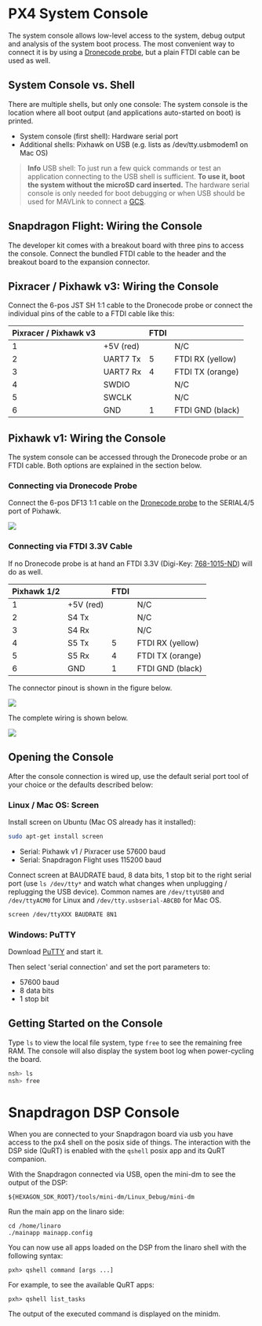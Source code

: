 # PX4 System Console

The system console allows low-level access to the system, debug output and analysis of the system boot process. The most convenient way to connect it is by using a [Dronecode probe](http://nicadrone.com/index.php?id_product=65&controller=product), but a plain FTDI cable can be used as well.

## System Console vs. Shell

There are multiple shells, but only one console: The system console is the location where all boot output (and applications auto-started on boot) is printed.

  * System console (first shell): Hardware serial port
  * Additional shells: Pixhawk on USB (e.g. lists as /dev/tty.usbmodem1 on Mac OS)

> **Info** USB shell: To just run a few quick commands or test an application connecting to the USB shell is sufficient. **To use it, boot the system without the microSD card inserted.** The hardware serial console is only needed for boot debugging or when USB should be used for MAVLink to connect a [GCS](qgroundcontrol-intro.md).

## Snapdragon Flight: Wiring the Console

The developer kit comes with a breakout board with three pins to access the console. Connect the bundled FTDI cable to the header and the breakout board to the expansion connector.

## Pixracer / Pixhawk v3: Wiring the Console

Connect the 6-pos JST SH 1:1 cable to the Dronecode probe or connect the individual pins of the cable to a FTDI cable like this:

| Pixracer / Pixhawk v3  |         | FTDI    |        |
| -- | -- | -- | -- |
|1         | +5V (red)     |         | N/C    |
|2         | UART7 Tx      | 5       | FTDI RX (yellow)  |
|3         | UART7 Rx      | 4       | FTDI TX (orange)  |
|4         | SWDIO      |         | N/C   |
|5         | SWCLK      |         | N/C   |
|6         | GND     | 1       | FTDI GND (black)   |

## Pixhawk v1: Wiring the Console

The system console can be accessed through the Dronecode probe or an FTDI cable. Both options are explained in the section below.

### Connecting via Dronecode Probe

Connect the 6-pos DF13 1:1 cable on the [Dronecode probe](http://nicadrone.com/index.php?id_product=65&controller=product) to the SERIAL4/5 port of Pixhawk.

![](images/console/dronecode_probe.jpg)

### Connecting via FTDI 3.3V Cable

If no Dronecode probe is at hand an FTDI 3.3V (Digi-Key: [768-1015-ND](http://www.digikey.com/product-detail/en/TTL-232R-3V3/768-1015-ND/1836393)) will do as well.

| Pixhawk 1/2  |         | FTDI    |        |
| -- | -- | -- | -- |
|1         | +5V (red)     |         | N/C    |
|2         | S4 Tx      |         | N/C   |
|3         | S4 Rx      |         | N/C   |
|4         | S5 Tx      | 5       | FTDI RX (yellow)   |
|5         | S5 Rx      | 4       | FTDI TX (orange)   |
|6         | GND     | 1       | FTDI GND (black)   |

The connector pinout is shown in the figure below.

![](images/console/console_connector.jpg)

The complete wiring is shown below.

![](images/console/console_debug.jpg)

## Opening the Console

After the console connection is wired up, use the default serial port tool of your choice or the defaults described below:

### Linux / Mac OS: Screen

Install screen on Ubuntu (Mac OS already has it installed):

<div class="host-code"></div>

```bash
sudo apt-get install screen
```

  * Serial: Pixhawk v1 / Pixracer use 57600 baud
  * Serial: Snapdragon Flight uses 115200 baud

Connect screen at BAUDRATE baud, 8 data bits, 1 stop bit to the right serial port (use `ls /dev/tty*` and watch what changes when unplugging / replugging the USB device). Common names are `/dev/ttyUSB0` and `/dev/ttyACM0` for Linux and `/dev/tty.usbserial-ABCBD` for Mac OS.

<div class="host-code"></div>

```bash
screen /dev/ttyXXX BAUDRATE 8N1
```

### Windows: PuTTY

Download [PuTTY](http://www.chiark.greenend.org.uk/~sgtatham/putty/download.html) and start it.

Then select 'serial connection' and set the port parameters to:

  * 57600 baud
  * 8 data bits
  * 1 stop bit

## Getting Started on the Console

Type `ls` to view the local file system, type `free` to see the remaining free RAM. The console will also display the system boot log when power-cycling the board.

```bash
nsh> ls
nsh> free
```


# Snapdragon DSP Console
When you are connected to your Snapdragon board via usb you have access to the px4 shell on the posix side of things.
The interaction with the DSP side (QuRT) is enabled with the `qshell` posix app and its QuRT companion.

With the Snapdragon connected via USB, open the mini-dm to see the output of the DSP:
```
${HEXAGON_SDK_ROOT}/tools/mini-dm/Linux_Debug/mini-dm
```

Run the main app on the linaro side:
```
cd /home/linaro
./mainapp mainapp.config
```

You can now use all apps loaded on the DSP from the linaro shell with the following syntax:
```
pxh> qshell command [args ...]
```

For example, to see the available QuRT apps:
```
pxh> qshell list_tasks
```

The output of the executed command is displayed on the minidm.
